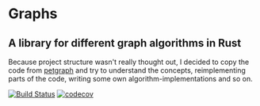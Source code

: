 # Graphs

## A library for different graph algorithms in Rust

<!-- I write this mainly for fun and to implement some concept from my computer science studies,
but I'd be pleased to hear any kind of critic, suggestions or help -->
Because project structure wasn't really thought out, I decided to copy the code
from [petgraph](https://crates.io/crates/petgraph) and try to understand the
concepts, reimplementing parts of the code, writing some own algorithm-implementations
and so on.

[![Build Status](https://travis-ci.org/AntonHermann/graphs.svg?branch=master)](https://travis-ci.org/AntonHermann/graphs)
[![codecov](https://codecov.io/gh/AntonHermann/graphs/branch/master/graph/badge.svg)](https://codecov.io/gh/AntonHermann/graphs)